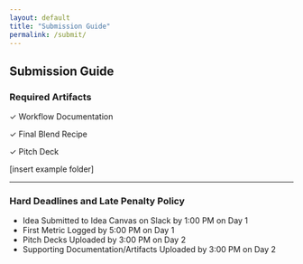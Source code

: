 ```yaml
---
layout: default
title: "Submission Guide"
permalink: /submit/
---
```


## Submission Guide

### Required Artifacts 

✓ Workflow Documentation

✓ Final Blend Recipe

✓ Pitch Deck

[insert example folder]

---

### Hard Deadlines and Late Penalty Policy 
- Idea Submitted to Idea Canvas on Slack by 1:00 PM on Day 1
- First Metric Logged by 5:00 PM on Day 1
- Pitch Decks Uploaded by 3:00 PM on Day 2
- Supporting Documentation/Artifacts Uploaded by 3:00 PM on Day 2

